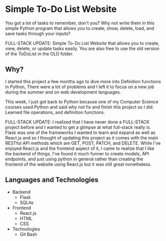 # Simple To-Do List Website
You got a lot of tasks to remember, don't you? Why not write them in this simple Python program that allows you to create, show, delete, load, and save tasks through your inputs?

FULL-STACK UPDATE: Simple To-Do List Website that allows you to create, view, delete, or update tasks easily. You are also free to use the old version of the ToDoList in the OLD folder.

## Why?
I started this project a few months ago to dive more into Definition functions in Python, There were a lot of problems and I left it to focus on a new job during the summer and on web development languages. 

This week, I just got back to Python because one of my Computer Science courses used Python and said why not fix and finish this project so I did. Learned file operations, and definition functions.

FULL-STACK UPDATE: I realized that I have never done a FULL-STACK project before and I wanted to get a glimpse at what full-stack really is. Flask was one of the frameworks I wanted to learn and expand as well as React.js and so I thought of updating this project as it comes with the main RESTful API methods which are GET, POST, PATCH, and DELETE. While I've enjoyed React.js and the frontend aspect of it, I came to realize that I like the backend of things. I've found it much funner to create models, API endpoints, and just using python in general rather than creating the frontend of the website using React.js but it was still great nonetheless.

## Languages and Technologies
- Backend
  - Flask
  - SQLite
- Frontend
  - React.js
  - HTML
  - CSS
- Technologies
  - Git Bash
